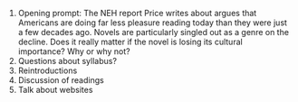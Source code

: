 1. Opening prompt: The NEH report Price writes about argues that Americans are doing far less pleasure reading today than they were just a few decades ago. Novels are particularly singled out as a genre on the decline. Does it really matter if the novel is losing its cultural importance? Why or why not?
2. Questions about syllabus?
3. Reintroductions
4. Discussion of readings
5. Talk about websites